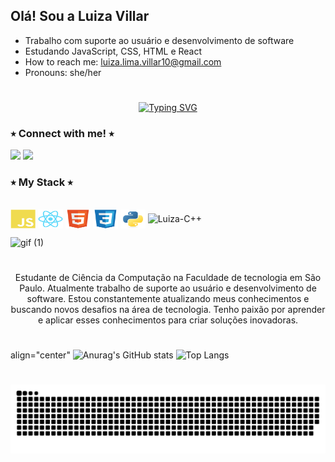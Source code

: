 ## Olá! Sou a Luiza Villar 

- Trabalho com suporte ao usuário e desenvolvimento de software
- Estudando JavaScript, CSS, HTML e React
- How to reach me: luiza.lima.villar10@gmail.com
- Pronouns: she/her
  
#

<div align="center">
 <a href="https://git.io/typing-svg"><img src="https://readme-typing-svg.demolab.com?font=Fira+Code&pause=1000&color=A404F8&width=435&lines=%E2%AD%91+%E2%AD%91+%E2%9C%A6+Welcome+to+my+profile!+%E2%9C%A6+%E2%AD%91+%E2%AD%91;%E2%AD%91+%E2%AD%91+%E2%9C%A6+Bem-vindos+ao+meu+perfil!+%E2%9C%A6+%E2%AD%91+%E2%AD%91" alt="Typing SVG" /></a>
</div>

<h3 align="left">⭑ Connect with me! ⭑</h3>
<div> 
  <a href="https://instagram.com/digital_developer37" target="_blank"><img src="https://img.shields.io/badge/-Instagram-%23E4405F?style=for-the-badge&logo=instagram&logoColor=white" target="_blank"></a>
  <a href="https://www.linkedin.com/in/Luiza Villar" target="_blank"><img src="https://img.shields.io/badge/-LinkedIn-%230077B5?style=for-the-badge&logo=linkedin&logoColor=white" target="_blank"></a> 
</div>

<h3 align="left">⭑ My Stack ⭑</h3>
<div style="display: inline_block"><br>
  <img align="center" alt="Luiza-Js" height="30" width="40" src="https://raw.githubusercontent.com/devicons/devicon/master/icons/javascript/javascript-plain.svg">
  <img align="center" alt="Luiza-React" height="30" width="40" src="https://raw.githubusercontent.com/devicons/devicon/master/icons/react/react-original.svg">
  <img align="center" alt="Luiza-HTML" height="30" width="40" src="https://raw.githubusercontent.com/devicons/devicon/master/icons/html5/html5-original.svg">
  <img align="center" alt="Luiza-CSS" height="30" width="40" src="https://raw.githubusercontent.com/devicons/devicon/master/icons/css3/css3-original.svg">
  <img align="center" alt="Luiza-Python" height="30" width="40" src="https://raw.githubusercontent.com/devicons/devicon/master/icons/python/python-original.svg">
  <img align="center" alt="Luiza-C++" height="30" width="40" src="https://cdn.jsdelivr.net/gh/devicons/devicon@latest/icons/cplusplus/cplusplus-original.svg">      
</div>

![gif (1)](https://github.com/user-attachments/assets/d2e00a34-5ac6-430b-8292-23f9a40fa5ed)

 #

 <p align="center">Estudante de Ciência da Computação na Faculdade de tecnologia em São Paulo. Atualmente trabalho de suporte ao usuário e desenvolvimento de software.
Estou constantemente atualizando meus conhecimentos e buscando novos desafios na área de tecnologia. Tenho paixão por aprender e aplicar esses conhecimentos para criar soluções inovadoras.

#

 align="center" 
  ![Anurag's GitHub stats](https://github-readme-stats.vercel.app/api?username=luizavillar&show_icons=true&theme=midnight-purple)
  ![Top Langs](https://github-readme-stats.vercel.app/api/top-langs/?username=luizavillar&show_icons=true&theme=midnight-purple&layout=compact)


#

<picture align="center">
  <source media="(prefers-color-scheme: dark)" srcset="https://raw.githubusercontent.com/mari4souza/mari4souza/output/github-contribution-grid-snake-dark.svg">
  <source media="(prefers-color-scheme: light)" srcset="https://raw.githubusercontent.com/mari4souza/mari4souza/output/github-contribution-grid-snake-dark.svg">
  <img align="center" alt="github contribution grid snake animation" src="https://raw.githubusercontent.com/mari4souza/mari4souza/output/github-contribution-grid-snake.svg">
</picture>


